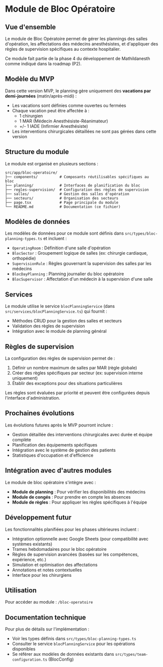 # Module de Bloc Opératoire

## Vue d'ensemble

Le module de Bloc Opératoire permet de gérer les plannings des salles d'opération, les affectations des médecins anesthésistes, et d'appliquer des règles de supervision spécifiques au contexte hospitalier.

Ce module fait partie de la phase 4 du développement de Mathildanesth comme indiqué dans la roadmap (P2).

## Modèle du MVP

Dans cette version MVP, le planning gère uniquement des **vacations par demi-journées** (matin/après-midi) :
- Les vacations sont définies comme ouvertes ou fermées
- Chaque vacation peut être affectée à :
  - 1 chirurgien 
  - 1 MAR (Médecin Anesthésiste-Réanimateur)
  - +/- 1 IADE (Infirmier Anesthésiste)
- Les interventions chirurgicales détaillées ne sont pas gérées dans cette version

## Structure du module

Le module est organisé en plusieurs sections :

```
src/app/bloc-operatoire/
├── components/          # Composants réutilisables spécifiques au bloc
├── planning/            # Interfaces de planification du bloc
├── regles-supervision/  # Configuration des règles de supervision
├── salles/              # Gestion des salles d'opération
├── secteurs/            # Organisation des secteurs
├── page.tsx             # Page principale du module
└── README.md            # Documentation (ce fichier)
```

## Modèles de données

Les modèles de données pour ce module sont définis dans `src/types/bloc-planning-types.ts` et incluent :

- `OperatingRoom` : Définition d'une salle d'opération
- `BlocSector` : Groupement logique de salles (ex: chirurgie cardiaque, orthopédie)
- `SupervisionRule` : Règles gouvernant la supervision des salles par les médecins
- `BlocDayPlanning` : Planning journalier du bloc opératoire
- `BlocSupervisor` : Affectation d'un médecin à la supervision d'une salle

## Services

Le module utilise le service `blocPlanningService` (dans `src/services/blocPlanningService.ts`) qui fournit :

- Méthodes CRUD pour la gestion des salles et secteurs
- Validation des règles de supervision
- Intégration avec le module de planning général

## Règles de supervision

La configuration des règles de supervision permet de :

1. Définir un nombre maximum de salles par MAR (règle globale)
2. Créer des règles spécifiques par secteur (ex: supervision interne uniquement)
3. Établir des exceptions pour des situations particulières

Les règles sont évaluées par priorité et peuvent être configurées depuis l'interface d'administration.

## Prochaines évolutions

Les évolutions futures après le MVP pourront inclure :
- Gestion détaillée des interventions chirurgicales avec durée et équipe complète
- Planification des équipements spécifiques
- Intégration avec le système de gestion des patients
- Statistiques d'occupation et d'efficience

## Intégration avec d'autres modules

Le module de bloc opératoire s'intègre avec :

- **Module de planning** : Pour vérifier les disponibilités des médecins
- **Module de congés** : Pour prendre en compte les absences
- **Module de règles** : Pour appliquer les règles spécifiques à l'équipe

## Développement futur

Les fonctionnalités planifiées pour les phases ultérieures incluent :

- Intégration optionnelle avec Google Sheets (pour compatibilité avec systèmes existants)
- Trames hebdomadaires pour le bloc opératoire
- Règles de supervision avancées (basées sur les compétences, expérience, etc.)
- Simulation et optimisation des affectations
- Annotations et notes contextuelles
- Interface pour les chirurgiens

## Utilisation

Pour accéder au module : `/bloc-operatoire`

## Documentation technique

Pour plus de détails sur l'implémentation :
- Voir les types définis dans `src/types/bloc-planning-types.ts`
- Consulter le service `blocPlanningService` pour les opérations disponibles
- Se référer aux modèles de données existants dans `src/types/team-configuration.ts` (BlocConfig) 
